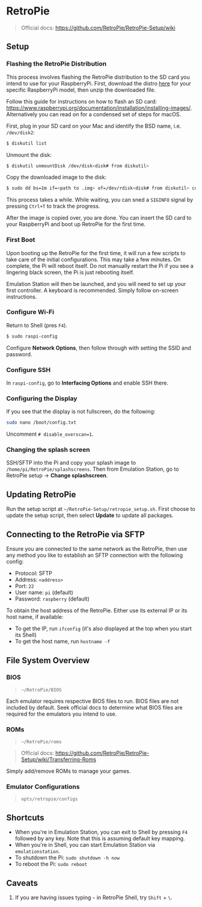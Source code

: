 # RetroPie

> Official docs: https://github.com/RetroPie/RetroPie-Setup/wiki

## Setup

### Flashing the RetroPie Distribution

This process involves flashing the RetroPie distribution to the SD card you intend to use for your RaspberryPi. First, download the distro [here](https://retropie.org.uk/download/) for your specific RaspberryPi model, then unzip the downloaded file.

Follow this guide for instructions on how to flash an SD card: https://www.raspberrypi.org/documentation/installation/installing-images/. Alternatively you can read on for a condensed set of steps for macOS.

First, plug in your SD card on your Mac and identify the BSD name, i.e. `/dev/disk2`:

```sh
$ diskutil list
```

Unmount the disk:

```sh
$ diskutil unmountDisk /dev/disk<disk# from diskutil>
```

Copy the downloaded image to the disk:

```sh
$ sudo dd bs=1m if=<path to .img> of=/dev/rdisk<disk# from diskutil> conv=sync
```

This process takes a while. While waiting, you can sned a `SIGINFO` signal by pressing `Ctrl+T` to track the progress.

After the image is copied over, you are done. You can insert the SD card to your RaspberryPi and boot up RetroPie for the first time.

### First Boot

Upon booting up the RetroPie for the first time, it will run a few scripts to take care of the initial configurations. This may take a few minutes. On complete, the Pi will reboot itself. Do not manually restart the Pi if you see a lingering black screen, the Pi is just rebooting itself.

Emulation Station will then be launched, and you will need to set up your first controller. A keyboard is recommended. Simply follow on-screen instructions.

### Configure Wi-Fi

Return to Shell (pres `F4`).

```sh
$ sudo raspi-config
```

Configure **Network Options**, then follow through with setting the SSID and password.

### Configure SSH

In `raspi-config`, go to **Interfacing Options** and enable SSH there.

### Configuring the Display

If you see that the display is not fullscreen, do the following:

```sh
sudo nano /boot/config.txt
```

Uncomment `# disable_overscan=1`.

### Changing the splash screen

SSH/SFTP into the Pi and copy your splash image to `/home/pi/RetroPie/splashscreens`. Then from Emulation Station, go to RetroPie setup -> **Change splashscreen**.

## Updating RetroPie

Run the setup script at `~/RetroPie-Setup/retropie_setup.sh`. First choose to update the setup script, then select **Update** to update all packages.

## Connecting to the RetroPie via SFTP

Ensure you are connected to the same network as the RetroPie, then use any method you like to establish an SFTP connection with the following config:

- Protocol: SFTP
- Address: `<address>`
- Port: `22`
- User name: `pi` (default)
- Password: `raspberry` (default)

To obtain the host address of the RetroPie. Either use its external IP or its host name, if available:
  - To get the IP, run `ifconfig` (it's also displayed at the top when you start its Shell)
  - To get the host name, run `hostname -f`

## File System Overview

### BIOS

> `~/RetroPie/BIOS`

Each emulator requires respective BIOS files to run. BIOS files are not included by default. Seek official docs to determine what BIOS files are required for the emulators you intend to use.

### ROMs

> `~/RetroPie/roms`

> Official docs: https://github.com/RetroPie/RetroPie-Setup/wiki/Transferring-Roms

Simply add/remove ROMs to manage your games.


### Emulator Configurations

> `opts/retropie/configs`

## Shortcuts

- When you're in Emulation Station, you can exit to Shell by pressing `F4` followed by any key. Note that this is assuming default key mapping.
- When you're in Shell, you can start Emulation Station via `emulationstation`.
- To shutdown the Pi: `sudo shutdown -h now`
- To reboot the Pi: `sudo reboot`

## Caveats

1. If you are having issues typing `~` in RetroPie Shell, try `Shift` + `\`.
